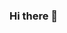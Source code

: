 ### Hi there 👋

<!--
**satyamroy001/satyamroy001** is a ✨ _special_ ✨ repository because its `README.md` (this file) appears on your GitHub profile.

Here are some ideas to get you started:

- 🔭 I’m currently working on ... HovAr as a game developer/ IISC (bangalore) as a research intern in department of electronics, astrophysics
- 🌱 I’m currently learning ...   Unity3D, backend development, data structures
- 👯 I’m looking to collaborate on ... SDE roles
- 💬 Ask me about ...                  tech-stacks, and machine learning algorithms
- 📫 How to reach me: ... satyamroy36@gmail.com
- 😄 Pronouns: ... satyam roy 
- ⚡ Fun fact: ... i love medical science than coding!!!!
-->
